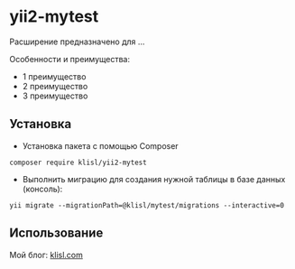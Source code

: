 yii2-mytest
=================


Расширение предназначено для ...

Особенности и преимущества:

*	1 преимущество
*	2 преимущество
*	3 преимущество


  
Установка
------------------
* Установка пакета с помощью Composer
```
composer require klisl/yii2-mytest
```

* Выполнить миграцию для создания нужной таблицы в базе данных (консоль):
```
yii migrate --migrationPath=@klisl/mytest/migrations --interactive=0
```

Использование
------------------

Мой блог: [klisl.com](http://klisl.com)  